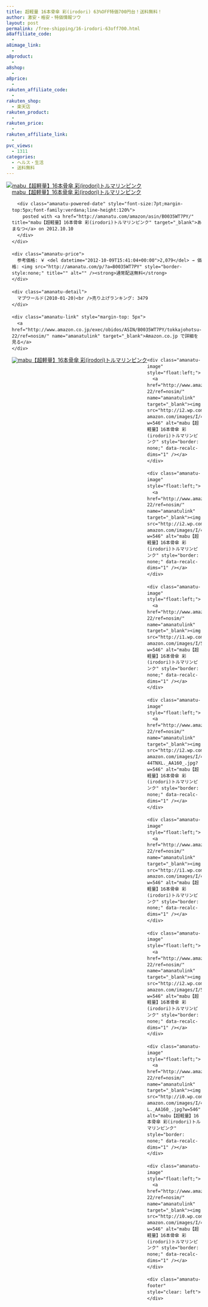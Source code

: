 ```yaml
---
title: 超軽量 16本骨傘 彩(irodori) 63%OFF特価700円台！送料無料！
author: 激安・格安・特価情報ツウ
layout: post
permalink: /free-shipping/16-irodori-63off700.html
a8affiliate_code:
  - 
a8image_link:
  - 
a8product:
  - 
a8shop:
  - 
a8price:
  - 
rakuten_affiliate_code:
  - 
rakuten_shop:
  - 楽天店
rakuten_product:
  - 
rakuten_price:
  - 
rakuten_affiliate_link:
  - 
pvc_views:
  - 1311
categories:
  - ヘルス・生活
  - 送料無料
---
```

<div class="amanatu-box" style="margin-bottom:0px;">
  <div class="amanatu-image" style="float:left;">
    <a href="http://www.amazon.co.jp/exec/obidos/ASIN/B0035WT7PY/tokkajohotsu-22/ref=nosim/" name="amanatulink" target="_blank"><img src="http://i0.wp.com/ecx.images-amazon.com/images/I/41QqGaSfFtL._SL160_.jpg?w=546" alt="mabu【超軽量】16本骨傘 彩(irodori)トルマリンピンク" style="border: none;" data-recalc-dims="1" /></a>
  </div>
  
  <div class="amanatu-info" style="float:left;margin-left:15px;line-height:120%">
    <div class="amanatu-name" style="margin-bottom:10px;line-height:120%">
      <a href="http://www.amazon.co.jp/exec/obidos/ASIN/B0035WT7PY/tokkajohotsu-22/ref=nosim/" name="amanatulink" target="_blank">mabu【超軽量】16本骨傘 彩(irodori)トルマリンピンク</a> 
      
      <div class="amanatu-powered-date" style="font-size:7pt;margin-top:5px;font-family:verdana;line-height:120%">
        posted with <a href="http://amanatu.com/amazon/asin/B0035WT7PY/" title="mabu【超軽量】16本骨傘 彩(irodori)トルマリンピンク" target="_blank">あまなつ</a> on 2012.10.10
      </div>
    </div>
    
    <div class="amanatu-price">
      参考価格: ￥ <del datetime="2012-10-09T15:41:04+00:00">2,079</del> → 価格: <img src="http://amanatu.com/p/?a=B0035WT7PY" style="border-style:none;" title="" alt="" /><strong>通常配送無料</strong>
    </div>
    
    <div class="amanatu-detail">
      マブワールド(2010-01-20)<br />売り上げランキング: 3479
    </div>
    
    <div class="amanatu-link" style="margin-top: 5px">
      <a href="http://www.amazon.co.jp/exec/obidos/ASIN/B0035WT7PY/tokkajohotsu-22/ref=nosim/" name="amanatulink" target="_blank">Amazon.co.jp で詳細を見る</a>
    </div>
  </div>
  
  <div class="amanatu-footer" style="clear: left">
  </div>
  
  <div class="amanatu-imageset">
    <div class="amanatu-image" style="float:left;">
      <a href="http://www.amazon.co.jp/exec/obidos/ASIN/B0035WT7PY/tokkajohotsu-22/ref=nosim/" name="amanatulink" target="_blank"><img src="http://i2.wp.com/ecx.images-amazon.com/images/I/41i7%2B6jbSTL._AA160_.jpg?w=546" alt="mabu【超軽量】16本骨傘 彩(irodori)トルマリンピンク" style="border: none;" data-recalc-dims="1" /></a>
    </div>
    
    <div class="amanatu-image" style="float:left;">
      <a href="http://www.amazon.co.jp/exec/obidos/ASIN/B0035WT7PY/tokkajohotsu-22/ref=nosim/" name="amanatulink" target="_blank"><img src="http://i2.wp.com/ecx.images-amazon.com/images/I/41eVS9Ng3qL._AA160_.jpg?w=546" alt="mabu【超軽量】16本骨傘 彩(irodori)トルマリンピンク" style="border: none;" data-recalc-dims="1" /></a>
    </div>
    
    <div class="amanatu-image" style="float:left;">
      <a href="http://www.amazon.co.jp/exec/obidos/ASIN/B0035WT7PY/tokkajohotsu-22/ref=nosim/" name="amanatulink" target="_blank"><img src="http://i2.wp.com/ecx.images-amazon.com/images/I/417Y9Rx9hwL._AA160_.jpg?w=546" alt="mabu【超軽量】16本骨傘 彩(irodori)トルマリンピンク" style="border: none;" data-recalc-dims="1" /></a>
    </div>
    
    <div class="amanatu-image" style="float:left;">
      <a href="http://www.amazon.co.jp/exec/obidos/ASIN/B0035WT7PY/tokkajohotsu-22/ref=nosim/" name="amanatulink" target="_blank"><img src="http://i1.wp.com/ecx.images-amazon.com/images/I/51svf7tzsnL._AA160_.jpg?w=546" alt="mabu【超軽量】16本骨傘 彩(irodori)トルマリンピンク" style="border: none;" data-recalc-dims="1" /></a>
    </div>
    
    <div class="amanatu-image" style="float:left;">
      <a href="http://www.amazon.co.jp/exec/obidos/ASIN/B0035WT7PY/tokkajohotsu-22/ref=nosim/" name="amanatulink" target="_blank"><img src="http://i2.wp.com/ecx.images-amazon.com/images/I/41OE-44TNXL._AA160_.jpg?w=546" alt="mabu【超軽量】16本骨傘 彩(irodori)トルマリンピンク" style="border: none;" data-recalc-dims="1" /></a>
    </div>
    
    <div class="amanatu-image" style="float:left;">
      <a href="http://www.amazon.co.jp/exec/obidos/ASIN/B0035WT7PY/tokkajohotsu-22/ref=nosim/" name="amanatulink" target="_blank"><img src="http://i1.wp.com/ecx.images-amazon.com/images/I/41GhbGiH01L._AA160_.jpg?w=546" alt="mabu【超軽量】16本骨傘 彩(irodori)トルマリンピンク" style="border: none;" data-recalc-dims="1" /></a>
    </div>
    
    <div class="amanatu-image" style="float:left;">
      <a href="http://www.amazon.co.jp/exec/obidos/ASIN/B0035WT7PY/tokkajohotsu-22/ref=nosim/" name="amanatulink" target="_blank"><img src="http://i2.wp.com/ecx.images-amazon.com/images/I/51PmhOIwI7L._AA160_.jpg?w=546" alt="mabu【超軽量】16本骨傘 彩(irodori)トルマリンピンク" style="border: none;" data-recalc-dims="1" /></a>
    </div>
    
    <div class="amanatu-image" style="float:left;">
      <a href="http://www.amazon.co.jp/exec/obidos/ASIN/B0035WT7PY/tokkajohotsu-22/ref=nosim/" name="amanatulink" target="_blank"><img src="http://i0.wp.com/ecx.images-amazon.com/images/I/41EZxG96u-L._AA160_.jpg?w=546" alt="mabu【超軽量】16本骨傘 彩(irodori)トルマリンピンク" style="border: none;" data-recalc-dims="1" /></a>
    </div>
    
    <div class="amanatu-image" style="float:left;">
      <a href="http://www.amazon.co.jp/exec/obidos/ASIN/B0035WT7PY/tokkajohotsu-22/ref=nosim/" name="amanatulink" target="_blank"><img src="http://i0.wp.com/ecx.images-amazon.com/images/I/41i4ivWJZ0L._AA160_.jpg?w=546" alt="mabu【超軽量】16本骨傘 彩(irodori)トルマリンピンク" style="border: none;" data-recalc-dims="1" /></a>
    </div>
    
    <div class="amanatu-footer" style="clear: left">
    </div>
  </div>
</div>